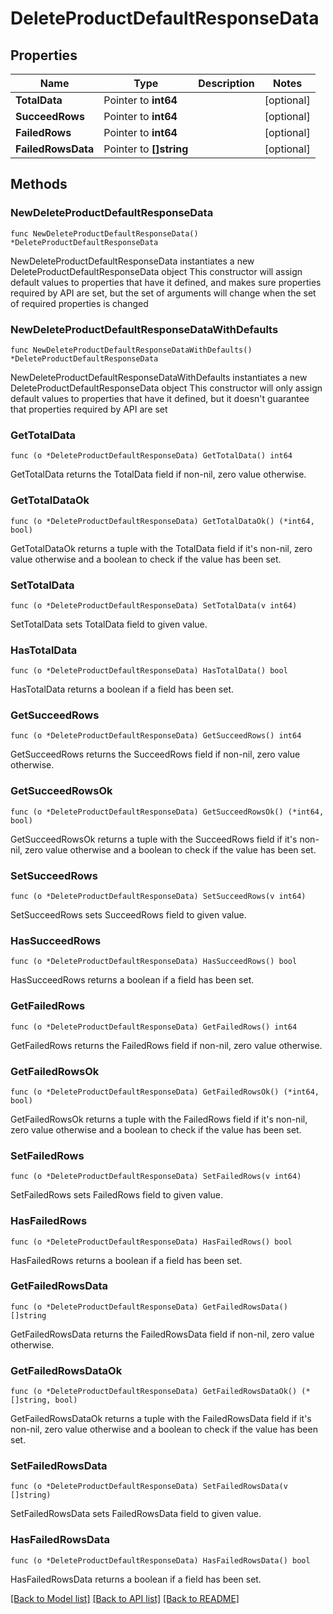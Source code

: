 # DeleteProductDefaultResponseData

## Properties

Name | Type | Description | Notes
------------ | ------------- | ------------- | -------------
**TotalData** | Pointer to **int64** |  | [optional] 
**SucceedRows** | Pointer to **int64** |  | [optional] 
**FailedRows** | Pointer to **int64** |  | [optional] 
**FailedRowsData** | Pointer to **[]string** |  | [optional] 

## Methods

### NewDeleteProductDefaultResponseData

`func NewDeleteProductDefaultResponseData() *DeleteProductDefaultResponseData`

NewDeleteProductDefaultResponseData instantiates a new DeleteProductDefaultResponseData object
This constructor will assign default values to properties that have it defined,
and makes sure properties required by API are set, but the set of arguments
will change when the set of required properties is changed

### NewDeleteProductDefaultResponseDataWithDefaults

`func NewDeleteProductDefaultResponseDataWithDefaults() *DeleteProductDefaultResponseData`

NewDeleteProductDefaultResponseDataWithDefaults instantiates a new DeleteProductDefaultResponseData object
This constructor will only assign default values to properties that have it defined,
but it doesn't guarantee that properties required by API are set

### GetTotalData

`func (o *DeleteProductDefaultResponseData) GetTotalData() int64`

GetTotalData returns the TotalData field if non-nil, zero value otherwise.

### GetTotalDataOk

`func (o *DeleteProductDefaultResponseData) GetTotalDataOk() (*int64, bool)`

GetTotalDataOk returns a tuple with the TotalData field if it's non-nil, zero value otherwise
and a boolean to check if the value has been set.

### SetTotalData

`func (o *DeleteProductDefaultResponseData) SetTotalData(v int64)`

SetTotalData sets TotalData field to given value.

### HasTotalData

`func (o *DeleteProductDefaultResponseData) HasTotalData() bool`

HasTotalData returns a boolean if a field has been set.

### GetSucceedRows

`func (o *DeleteProductDefaultResponseData) GetSucceedRows() int64`

GetSucceedRows returns the SucceedRows field if non-nil, zero value otherwise.

### GetSucceedRowsOk

`func (o *DeleteProductDefaultResponseData) GetSucceedRowsOk() (*int64, bool)`

GetSucceedRowsOk returns a tuple with the SucceedRows field if it's non-nil, zero value otherwise
and a boolean to check if the value has been set.

### SetSucceedRows

`func (o *DeleteProductDefaultResponseData) SetSucceedRows(v int64)`

SetSucceedRows sets SucceedRows field to given value.

### HasSucceedRows

`func (o *DeleteProductDefaultResponseData) HasSucceedRows() bool`

HasSucceedRows returns a boolean if a field has been set.

### GetFailedRows

`func (o *DeleteProductDefaultResponseData) GetFailedRows() int64`

GetFailedRows returns the FailedRows field if non-nil, zero value otherwise.

### GetFailedRowsOk

`func (o *DeleteProductDefaultResponseData) GetFailedRowsOk() (*int64, bool)`

GetFailedRowsOk returns a tuple with the FailedRows field if it's non-nil, zero value otherwise
and a boolean to check if the value has been set.

### SetFailedRows

`func (o *DeleteProductDefaultResponseData) SetFailedRows(v int64)`

SetFailedRows sets FailedRows field to given value.

### HasFailedRows

`func (o *DeleteProductDefaultResponseData) HasFailedRows() bool`

HasFailedRows returns a boolean if a field has been set.

### GetFailedRowsData

`func (o *DeleteProductDefaultResponseData) GetFailedRowsData() []string`

GetFailedRowsData returns the FailedRowsData field if non-nil, zero value otherwise.

### GetFailedRowsDataOk

`func (o *DeleteProductDefaultResponseData) GetFailedRowsDataOk() (*[]string, bool)`

GetFailedRowsDataOk returns a tuple with the FailedRowsData field if it's non-nil, zero value otherwise
and a boolean to check if the value has been set.

### SetFailedRowsData

`func (o *DeleteProductDefaultResponseData) SetFailedRowsData(v []string)`

SetFailedRowsData sets FailedRowsData field to given value.

### HasFailedRowsData

`func (o *DeleteProductDefaultResponseData) HasFailedRowsData() bool`

HasFailedRowsData returns a boolean if a field has been set.


[[Back to Model list]](../README.md#documentation-for-models) [[Back to API list]](../README.md#documentation-for-api-endpoints) [[Back to README]](../README.md)


